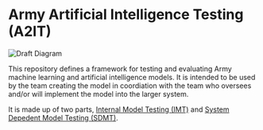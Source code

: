 # Army Artificial Intelligence Testing (A2IT)

![Draft Diagram](https://github.com/turingcompl33t/a2it/blob/08d87f070d7371fa83a376bff566ea423bf8527c/Draft%20Diagram.jpg)

This repository defines a framework for testing and evaluating Army machine learning and artificial intelligence models. It is intended to be used by the team creating the model in coordiation with the team who oversees and/or will implement the model into the larger system.  


It is made up of two parts, [Internal Model Testing (IMT)](framework/0_IMT.md) and [System Depedent Model Testing (SDMT)](framework/1_SDMT.md).
